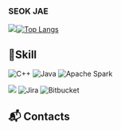### SEOK JAE
<a href="https://github.com/seokjae"><img src="https://hits.seeyoufarm.com/api/count/incr/badge.svg?url=https%3A%2F%2Fgithub.com%2Fseokjae88%2Fseokjae88&count_bg=%2385ACED&title_bg=%23000000&icon=github.svg&icon_color=%23E7E7E7&title=GitHub&edge_flat=false)"/></a>[![Top Langs](https://github-readme-stats.vercel.app/api/top-langs/?username=seokjae88)](https://github.com/seokjae88/github-readme-stats)

## 💪Skill
![C++](https://img.shields.io/badge/C++-00599C.svg?&style=flat-square&logo=C%2B%2B&logoColor=white)
![Java](https://img.shields.io/badge/Java-007396.svg?&style=flat-square&logo=Java&logoColor=white)
![Apache Spark](https://img.shields.io/badge/Apache%20Spark-E25A1C.svg?&style=flat-square&logo=Apache%20Spark&logoColor=white)

<a href="https://seokjae.atlassian.net/wiki/home"><img src="https://img.shields.io/badge/Confluence-0052CC.svg?&style=flat-square&logo=Confluence&logoColor=white"/></a>
![Jira](https://img.shields.io/badge/Jira-0052CC.svg?&style=flat-square&logo=Jira&logoColor=white)
![Bitbucket](https://img.shields.io/badge/Bitbucket-0052CC.svg?&style=flat-square&logo=Bitbucket&logoColor=white)

## 📬 Contacts


<!--
<img src="https://img.shields.io/badge/Apache%20Spark-E25A1C?style=flat-square&logo=Apache%20Spark&logoColor=white"/>
<a href="https://github.com/seokjae"><img src="https://hits.seeyoufarm.com/api/count/incr/badge.svg?url=https%3A%2F%2Fgithub.com%2Fseokjae88%2Fseokjae88&count_bg=%2385ACED&title_bg=%23A53AF3&icon=github.svg&icon_color=%23E7E7E7&title=GitHub&edge_flat=false)"/></a>

**seokjae88/seokjae88** is a ✨ _special_ ✨ repository because its `README.md` (this file) appears on your GitHub profile.

Here are some ideas to get you started:

- 🔭 I’m currently working on ...
- 🌱 I’m currently learning ...
- 👯 I’m looking to collaborate on ...
- 🤔 I’m looking for help with ...
- 💬 Ask me about ...
- 📫 How to reach me: ...
- 😄 Pronouns: ...
- ⚡ Fun fact: ...
-->
